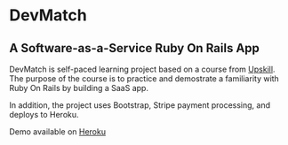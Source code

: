 # DevMatch

## A Software-as-a-Service Ruby On Rails App

DevMatch is self-paced learning project based on a course from [Upskill](http://upskill.com).  The purpose of the course is to practice and demostrate a familiarity with Ruby On Rails by building a SaaS app.

In addition, the project uses Bootstrap, Stripe payment processing, and deploys to Heroku.

Demo available on [Heroku](https://peaceful-cliffs-11639.herokuapp.com)
